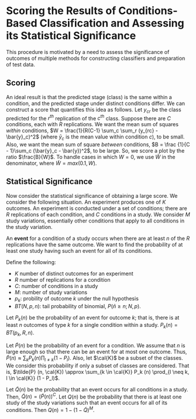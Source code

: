 # Scoring the Results of Conditions-Based Classification and Assessing its Statistical Significance

This procedure is motivated by a need to assess the significance of outcomes of multiple methods for constructing classifiers and preparation of test data.

## Scoring

An ideal result is that the predicted stage (class) is the same within a condition, and the predicted stage under distinct conditions differ. We can construct a score that quantifies this idea as follows.
Let $y_{cr}$ be the class predicted for the $r^{th}$ replication of the $c^{th}$ class.
Suppose there are $C$ conditions, each with $R$ replications.
We want the mean sum of squares *within* conditions,
$W = \frac{1}{R(C-1} \sum_c \sum_r (y_{rc} - \bar{y}_c)^2$ (where $\bar{y}_c$ 
is the mean value within condition $c$), to be small.
Also, we want the mean sum of square *between* conditions, 
$B = \frac {1}{C - 1}\sum_c (\bar{y}_c - \bar{y})^2$,
to be large. So, we score a plot by the ratio $\frac{B}{W}$.
To handle cases in which $W = 0$, we use $\tilde{W}$ in the denominator, where $\tilde{W} = max(0.1, W)$.

## Statistical Significance

Now consider the statistical significance of obtaining a large score.
We consider the following situation.
An experiment produces one of $K$ outcomes.
An experiment is conducted under a
set of conditions;
there are $R$ replications of each
condition, and $C$ conditions in
a study.
We consider $M$ study variations,
essentially other conditions that
apply to all conditions in the study variation.

An **event** for a condition of a study occurs when
there are at least $n$ of the
$R$ replications have the same outcome.
We want to find the probability of at least one study having
such an event for all of its conditions.

Define the following:

  * $K$ number of distinct outcomes for an experiment
  * $R$ number of replications for a condition
  * $C$: number of conditions in a study
  * $M$: number of study variations
  * $p_k$: probility of outcome $k$ under the null hypothesis
  * $BT(N, p, n)$: tail probability of binomial, $P(\tilde{n} \geq n; N, p)$.

Let $P_k (n)$ be the probability of 
an event for outcome $k$;
that is, there is
at least $n$ outcomes of type $k$ for a single condition within a study. $P_k (n) = BT(p_k, R, n)$.

Let $\tilde{P} (n)$ be the probability of an event for a condition.
We assume that $n$ is large enough so that there can be an event for at most
one outcome.
Thus, $\tilde{P} (n) \approx \sum_k P_k (n) \prod_{l \neq k} (1 - P_l)$.
Also, let $\cal{K}$ be a subset of the classes.
We consider this probability if only a subset of classes are considered.
That is, $\tilde{P} (n, \cal{K}) \approx \sum_{k \in \cal{K}} P_k (n) \prod_{l \neq k, l \in \cal{K}} (1 - P_l)$.

Let $\tilde{Q} (n)$ be the probability that an event occurs for
all conditions in a study.
Then, $\tilde{Q} (n) = \left( \tilde{P} (n) \right)^C$.
Let $Q (n)$ be the probability that there is at least one study of the
study variations such that an event occurs for all of its conditions.
Then $Q(n) = 1 - \left( 1 - \tilde{Q} \right)^M$.
